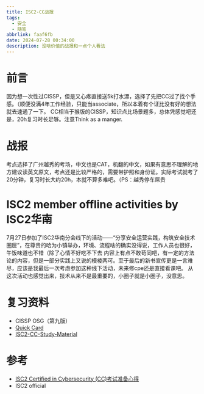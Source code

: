 ```yaml
---
title: ISC2-CC战报
tags:
  - 安全
  - 随笔
abbrlink: faaf6fb
date: 2024-07-28 00:34:00
description: 没啥价值的战报和一点个人看法
---
```

# 前言
因为想一次性过CISSP，但是又心疼直接送5k打水漂，选择了先把CC过了找个手感。（顺便没满4年工作经验，只能当associate，所以本着有个证比没有好的想法就去速通了一下。
CC相当于猴版的CISSP，知识点比场景题多，总体凭感觉吧还是，20h复习时长足够。注意Think as a manger.

# 战报
考点选择了广州越秀的考场，中文也是CAT，机翻的中文，如果有意思不理解的地方建议读英文原文，考点还是比较严格的，需要带护照和身份证。实际考试就考了20分钟，复习时长大约20h，本就不算多难吧。（PS：越秀停车屌贵

# ISC2 member offline activities by ISC2华南
7月27日参加了ISC2华南分会线下的活动——“分享安全运营实践，构筑安全技术圈层”，在尊贵的哈为小镇举办，环境、流程啥的确实没得说，工作人员也很好，午饭味道也不错（除了心情不好吃不下去
内容上有点不敢苟同吧，有一定的方法论的内容，但是一部分实践上又说的模棱两可。至于最后的新书宣传更是一言难尽，应该是我最后一次考虑参加这种线下活动，未来修cpe还是直接看课吧。
从这次活动也感觉出来，技术从来不是最重要的，小圈子就是小圈子，没意思。

# 复习资料
- CISSP OSG（第九版）
- [Quick Card](https://www.isc2.org/certifications/cc/cc-self-study-resources/cc-flash-cards-1)
- [ISC2-CC-Study-Material](https://github.com/cyberfascinate/ISC2-CC-Study-Material?tab=readme-ov-file)

# 参考
- [ISC2 Certified in Cybersecurity (CC)考试准备心得](https://hackmd.io/@9dCJrgb6QHGd8dRfgHO0zg/HyYop7ahj?utm_source=preview-mode&utm_medium=rec#%E7%B7%9A%E4%B8%8A%E5%8F%83%E8%80%83%E8%B3%87%E6%BA%90)
- ISC2 official